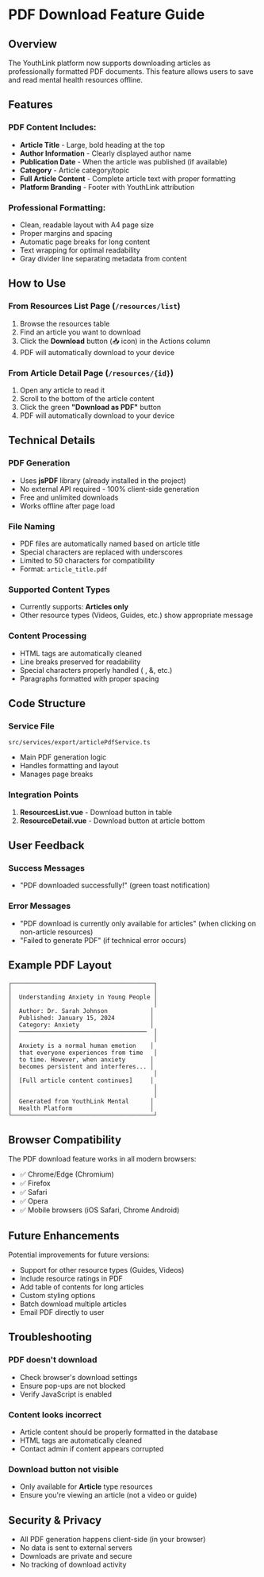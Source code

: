 # PDF Download Feature Guide

## Overview

The YouthLink platform now supports downloading articles as professionally formatted PDF documents. This feature allows users to save and read mental health resources offline.

## Features

### PDF Content Includes:
- **Article Title** - Large, bold heading at the top
- **Author Information** - Clearly displayed author name
- **Publication Date** - When the article was published (if available)
- **Category** - Article category/topic
- **Full Article Content** - Complete article text with proper formatting
- **Platform Branding** - Footer with YouthLink attribution

### Professional Formatting:
- Clean, readable layout with A4 page size
- Proper margins and spacing
- Automatic page breaks for long content
- Text wrapping for optimal readability
- Gray divider line separating metadata from content

## How to Use

### From Resources List Page (`/resources/list`)
1. Browse the resources table
2. Find an article you want to download
3. Click the **Download** button (📥 icon) in the Actions column
4. PDF will automatically download to your device

### From Article Detail Page (`/resources/{id}`)
1. Open any article to read it
2. Scroll to the bottom of the article content
3. Click the green **"Download as PDF"** button
4. PDF will automatically download to your device

## Technical Details

### PDF Generation
- Uses **jsPDF** library (already installed in the project)
- No external API required - 100% client-side generation
- Free and unlimited downloads
- Works offline after page load

### File Naming
- PDF files are automatically named based on article title
- Special characters are replaced with underscores
- Limited to 50 characters for compatibility
- Format: `article_title.pdf`

### Supported Content Types
- Currently supports: **Articles only**
- Other resource types (Videos, Guides, etc.) show appropriate message

### Content Processing
- HTML tags are automatically cleaned
- Line breaks preserved for readability
- Special characters properly handled (&nbsp;, &amp;, etc.)
- Paragraphs formatted with proper spacing

## Code Structure

### Service File
`src/services/export/articlePdfService.ts`
- Main PDF generation logic
- Handles formatting and layout
- Manages page breaks

### Integration Points
1. **ResourcesList.vue** - Download button in table
2. **ResourceDetail.vue** - Download button at article bottom

## User Feedback

### Success Messages
- "PDF downloaded successfully!" (green toast notification)

### Error Messages
- "PDF download is currently only available for articles" (when clicking on non-article resources)
- "Failed to generate PDF" (if technical error occurs)

## Example PDF Layout

```
┌────────────────────────────────────────┐
│                                        │
│  Understanding Anxiety in Young People │
│                                        │
│  Author: Dr. Sarah Johnson            │
│  Published: January 15, 2024          │
│  Category: Anxiety                    │
│  ────────────────────────────────────  │
│                                        │
│  Anxiety is a normal human emotion    │
│  that everyone experiences from time   │
│  to time. However, when anxiety       │
│  becomes persistent and interferes... │
│                                        │
│  [Full article content continues]     │
│                                        │
│                                        │
│  Generated from YouthLink Mental      │
│  Health Platform                      │
└────────────────────────────────────────┘
```

## Browser Compatibility

The PDF download feature works in all modern browsers:
- ✅ Chrome/Edge (Chromium)
- ✅ Firefox
- ✅ Safari
- ✅ Opera
- ✅ Mobile browsers (iOS Safari, Chrome Android)

## Future Enhancements

Potential improvements for future versions:
- Support for other resource types (Guides, Videos)
- Include resource ratings in PDF
- Add table of contents for long articles
- Custom styling options
- Batch download multiple articles
- Email PDF directly to user

## Troubleshooting

### PDF doesn't download
- Check browser's download settings
- Ensure pop-ups are not blocked
- Verify JavaScript is enabled

### Content looks incorrect
- Article content should be properly formatted in the database
- HTML tags are automatically cleaned
- Contact admin if content appears corrupted

### Download button not visible
- Only available for **Article** type resources
- Ensure you're viewing an article (not a video or guide)

## Security & Privacy

- All PDF generation happens client-side (in your browser)
- No data is sent to external servers
- Downloads are private and secure
- No tracking of download activity
